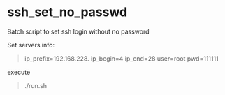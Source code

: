 # ssh_set_no_passwd
Batch script to set ssh login without no password

Set servers info:

>ip_prefix=192.168.228.
>ip_begin=4
>ip_end=28
>user=root
>pwd=111111

execute
>./run.sh
